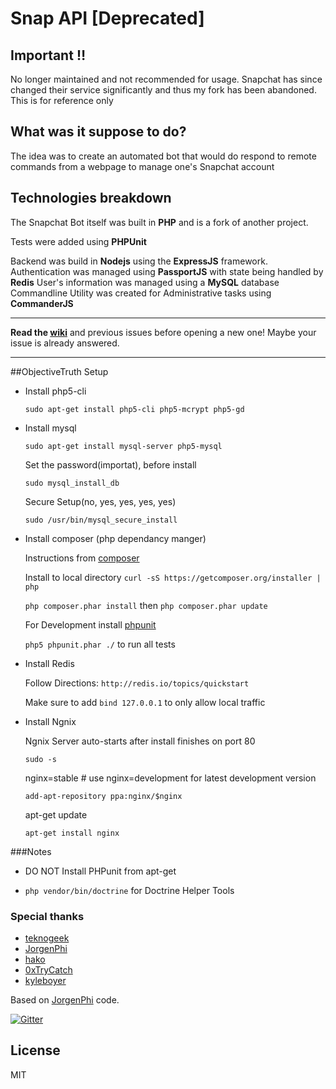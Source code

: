# Snap API [Deprecated]

## Important :bangbang:

No longer maintained and not recommended for usage. Snapchat has since changed their service significantly and thus my fork has been abandoned. This is for reference only

## What was it suppose to do?

The idea was to create an automated bot that would do respond to remote commands from a webpage to manage one's Snapchat account

## Technologies breakdown

The Snapchat Bot itself was built in **PHP** and is a fork of another project. 

Tests were added using **PHPUnit**

Backend was build in **Nodejs** using the **ExpressJS** framework.
Authentication was managed using **PassportJS** with state being handled by **Redis**
User's information was managed using a **MySQL** database
Commandline Utility was created for Administrative tasks using **CommanderJS**

--------

**Read the [wiki](https://github.com/mgp25/Snap-API/wiki)** and previous issues before opening a new one! Maybe your issue is already answered.

----------

##ObjectiveTruth Setup

* Install php5-cli

    ```sudo apt-get install php5-cli php5-mcrypt php5-gd```

* Install mysql

    ```sudo apt-get install mysql-server php5-mysql```
    
    Set the password(importat), before install

    ```sudo mysql_install_db```

    Secure Setup(no, yes, yes, yes, yes)

    ```sudo /usr/bin/mysql_secure_install```

* Install composer (php dependancy manger)

    Instructions from [composer](https://getcomposer.org/doc/00-intro.md)

    Install to local directory ```curl -sS https://getcomposer.org/installer | php```

    ```php composer.phar install``` then ```php composer.phar update```

    For Development install [phpunit](https://phpunit.de/getting-started.html)

    ```php5 phpunit.phar ./``` to run all tests

* Install Redis

    Follow Directions: ```http://redis.io/topics/quickstart```

    Make sure to add ```bind 127.0.0.1``` to only allow local traffic

* Install Ngnix

    Ngnix Server auto-starts after install finishes on port 80

    ```sudo -s```

    nginx=stable # use nginx=development for latest development version

    ```add-apt-repository ppa:nginx/$nginx```

    apt-get update 

    ```apt-get install nginx```


###Notes

* DO NOT Install PHPunit from apt-get

* ```php vendor/bin/doctrine``` for Doctrine Helper Tools

    
### Special thanks

- [teknogeek](https://github.com/teknogeek)
- [JorgenPhi](https://github.com/JorgenPhi)
- [hako](https://github.com/hako)
- [0xTryCatch](https://github.com/0xTryCatch)
- [kyleboyer](https://github.com/kyleboyer)

Based on [JorgenPhi](https://github.com/JorgenPhi/php-snapchat) code.

[![Gitter](https://badges.gitter.im/Join%20Chat.svg)](https://gitter.im/mgp25/Snap-API?utm_source=badge&utm_medium=badge&utm_campaign=pr-badge)

## License
MIT
